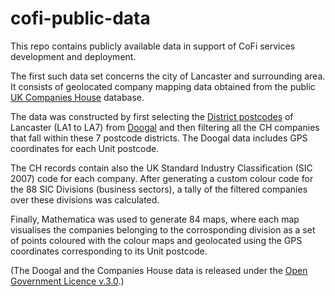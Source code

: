 # cofi-public-data

This repo contains publicly available data in support of CoFi services development and deployment.

The first such data set concerns the city of Lancaster and surrounding area. It consists of geolocated company mapping data obtained from the public [UK Companies House](https://www.gov.uk/government/organisations/companies-house) database.

The data was constructed by first selecting the [District postcodes](https://en.wikipedia.org/wiki/Postcodes_in_the_United_Kingdom) of Lancaster (LA1 to LA7) from [Doogal](https://www.doogal.co.uk/Counties?county=E10000017) and then filtering all the CH companies that fall within these 7 postcode districts. The Doogal data includes GPS coordinates for each Unit postcode.

The CH records contain also the UK Standard Industry Classification (SIC 2007) code for each company. After generating a custom colour code for the 88 SIC Divisions (business sectors), a tally of the filtered companies over these divisions was calculated.

Finally, Mathematica was used to generate 84 maps, where each map visualises the companies belonging to the corrosponding division as a set of points coloured with the colour maps and geolocated using the GPS coordinates corresponding to its Unit postcode.

(The Doogal and the Companies House data is released under the [Open Government Licence v.3.0](https://www.nationalarchives.gov.uk/doc/open-government-licence/version/3/).) 
